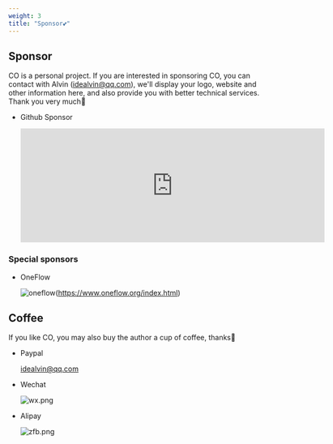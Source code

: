 ```yaml
---
weight: 3
title: "Sponsor💕"
---
```



## Sponsor

CO is a personal project. If you are interested in sponsoring CO, you can contact with Alvin (idealvin@qq.com), we'll display your logo, website and other information here, and also provide you with better technical services. Thank you very much🙏


- Github Sponsor

  <iframe src="https://github.com/sponsors/idealvin/card" title="Sponsor idealvin" height="225" width="600" style="border: 0;"></iframe>


### Special sponsors

- OneFlow

  ![oneflow](/images/sponsor/oneflow.png)(https://www.oneflow.org/index.html)




## Coffee

If you like CO, you may also buy the author a cup of coffee, thanks🙏

- Paypal

  idealvin@qq.com


- Wechat

  ![wx.png](/images/wx.png)


- Alipay

  ![zfb.png](/images/zfb.png)


